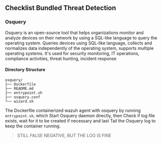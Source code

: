 ## Checklist Bundled Threat Detection

### Osquery

Osquery is an open-source tool that helps organizations monitor and analyze devices on their network by using a SQL-like language to query the operating system. Queries devices using SQL-like language, collects and normalizes data independently of the operating system, supports multiple operating systems. It's used for security monitoring, IT operations, compliance activities, threat hunting, incident response

#### Directory Structure

```
osquery/
├── Dockerfile
├── README.md
├── entrypoint.sh
├── osquery.conf
└── wizard.sh
```

The Dockerfile containerized wazuh agent with osquery by running `entrypoint.sh`, which Start Osquery daemon directly, then Check if log file exists, wait for it to be created if necessary and last Tail the Osquery log to keep the container running.

> STILL FALSE NEGATIVE, BUT THE LOG IS FINE